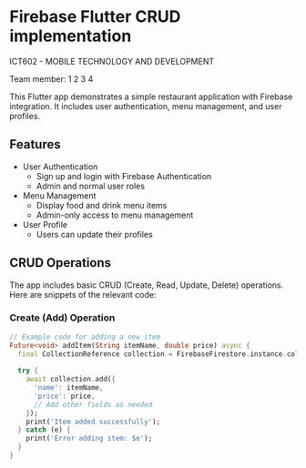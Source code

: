 # Firebase Flutter CRUD implementation

ICT602 - MOBILE TECHNOLOGY AND DEVELOPMENT

Team member:
1
2
3
4

This Flutter app demonstrates a simple restaurant application with Firebase integration. It includes user authentication, menu management, and user profiles.

## Features

- User Authentication
  - Sign up and login with Firebase Authentication
  - Admin and normal user roles
- Menu Management
  - Display food and drink menu items
  - Admin-only access to menu management
- User Profile
  - Users can update their profiles
 
## CRUD Operations

The app includes basic CRUD (Create, Read, Update, Delete) operations. Here are snippets of the relevant code:

### Create (Add) Operation

```dart
// Example code for adding a new item
Future<void> addItem(String itemName, double price) async {
  final CollectionReference collection = FirebaseFirestore.instance.collection('items');
  
  try {
    await collection.add({
      'name': itemName,
      'price': price,
      // Add other fields as needed
    });
    print('Item added successfully');
  } catch (e) {
    print('Error adding item: $e');
  }
}









